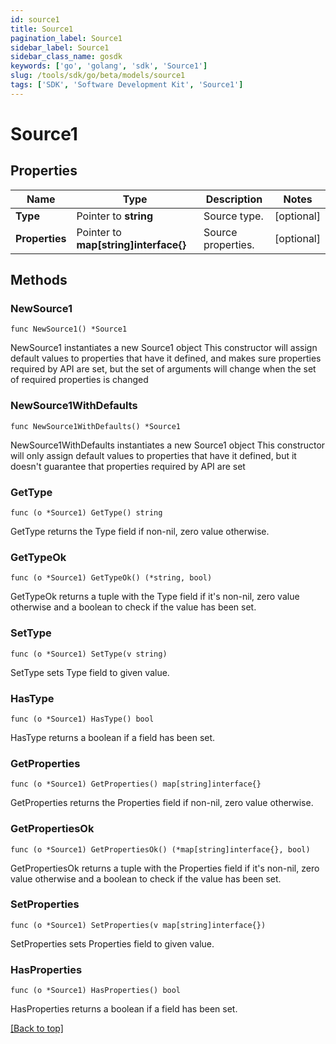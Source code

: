 ```yaml
---
id: source1
title: Source1
pagination_label: Source1
sidebar_label: Source1
sidebar_class_name: gosdk
keywords: ['go', 'golang', 'sdk', 'Source1'] 
slug: /tools/sdk/go/beta/models/source1
tags: ['SDK', 'Software Development Kit', 'Source1']
---
```


# Source1

## Properties

Name | Type | Description | Notes
------------ | ------------- | ------------- | -------------
**Type** |  Pointer to **string** | Source type. | [optional] 
**Properties** |  Pointer to **map[string]interface{}** | Source properties. | [optional] 

## Methods

### NewSource1

`func NewSource1() *Source1`

NewSource1 instantiates a new Source1 object
This constructor will assign default values to properties that have it defined,
and makes sure properties required by API are set, but the set of arguments
will change when the set of required properties is changed

### NewSource1WithDefaults

`func NewSource1WithDefaults() *Source1`

NewSource1WithDefaults instantiates a new Source1 object
This constructor will only assign default values to properties that have it defined,
but it doesn't guarantee that properties required by API are set

### GetType

`func (o *Source1) GetType() string`

GetType returns the Type field if non-nil, zero value otherwise.

### GetTypeOk

`func (o *Source1) GetTypeOk() (*string, bool)`

GetTypeOk returns a tuple with the Type field if it's non-nil, zero value otherwise
and a boolean to check if the value has been set.

### SetType

`func (o *Source1) SetType(v string)`

SetType sets Type field to given value.

### HasType

`func (o *Source1) HasType() bool`

HasType returns a boolean if a field has been set.

### GetProperties

`func (o *Source1) GetProperties() map[string]interface{}`

GetProperties returns the Properties field if non-nil, zero value otherwise.

### GetPropertiesOk

`func (o *Source1) GetPropertiesOk() (*map[string]interface{}, bool)`

GetPropertiesOk returns a tuple with the Properties field if it's non-nil, zero value otherwise
and a boolean to check if the value has been set.

### SetProperties

`func (o *Source1) SetProperties(v map[string]interface{})`

SetProperties sets Properties field to given value.

### HasProperties

`func (o *Source1) HasProperties() bool`

HasProperties returns a boolean if a field has been set.


[[Back to top]](#) 


